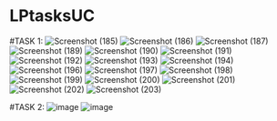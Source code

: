 # LPtasksUC

#TASK 1:
![Screenshot (185)](https://github.com/VishwaJarsaniya/UnicodeLPTasks/assets/143692465/1fbcf1ca-8da2-49b1-aa11-bc1d64752d24)
![Screenshot (186)](https://github.com/VishwaJarsaniya/UnicodeLPTasks/assets/143692465/5a428306-6aa6-41fa-aca7-0bfba4373980)
![Screenshot (187)](https://github.com/VishwaJarsaniya/UnicodeLPTasks/assets/143692465/f418bbff-9416-45df-adf9-7553c367df6b)
![Screenshot (189)](https://github.com/VishwaJarsaniya/UnicodeLPTasks/assets/143692465/a55585cd-9715-4c77-81d9-29af3cfd7255)
![Screenshot (190)](https://github.com/VishwaJarsaniya/UnicodeLPTasks/assets/143692465/63dfd2b1-aac9-4b74-a45a-17b0a14e261a)
![Screenshot (191)](https://github.com/VishwaJarsaniya/UnicodeLPTasks/assets/143692465/76e78e2b-d87c-4b06-bf59-1d3a470f4f0d)
![Screenshot (192)](https://github.com/VishwaJarsaniya/UnicodeLPTasks/assets/143692465/bf5fd6ba-cadc-4bd1-8f6a-beafdd42e582)
![Screenshot (193)](https://github.com/VishwaJarsaniya/UnicodeLPTasks/assets/143692465/599bdb42-3309-443a-8a41-58ecbc185b69)
![Screenshot (194)](https://github.com/VishwaJarsaniya/UnicodeLPTasks/assets/143692465/3d8417bf-40f0-4f49-843d-2416cf59bc04)
![Screenshot (196)](https://github.com/VishwaJarsaniya/UnicodeLPTasks/assets/143692465/be6123ad-2d15-427c-9f71-dc9d67c54ad3)
![Screenshot (197)](https://github.com/VishwaJarsaniya/UnicodeLPTasks/assets/143692465/a1f25cc5-bb39-4dda-a4cb-1228efc28539)
![Screenshot (198)](https://github.com/VishwaJarsaniya/UnicodeLPTasks/assets/143692465/be1446a7-91c5-4cb7-84d1-91af024fbf4f)
![Screenshot (199)](https://github.com/VishwaJarsaniya/UnicodeLPTasks/assets/143692465/e359c4f9-385d-49a9-8acc-ef7aed6df5f2)
![Screenshot (200)](https://github.com/VishwaJarsaniya/UnicodeLPTasks/assets/143692465/f33e8883-8f37-4748-a004-f12e4c94a02b)
![Screenshot (201)](https://github.com/VishwaJarsaniya/UnicodeLPTasks/assets/143692465/e74a62f0-d165-4823-8a37-0eb52dd32c39)
![Screenshot (202)](https://github.com/VishwaJarsaniya/UnicodeLPTasks/assets/143692465/31436c00-a538-4735-a422-6ba9b9626002)
![Screenshot (203)](https://github.com/VishwaJarsaniya/UnicodeLPTasks/assets/143692465/f6c5de00-d2c5-4929-8733-10135995bc38)



#TASK 2:
![image](https://github.com/VishwaJarsaniya/LPtasksUC/assets/143692465/debf3975-8a47-4bef-90b2-54088a56b4d2)
![image](https://github.com/VishwaJarsaniya/LPtasksUC/assets/143692465/efe3fdbd-3376-48a9-88d0-60fc1bfb02ac)
